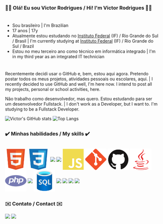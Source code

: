 ### 👋👑 Olá! Eu sou Victor Rodrigues / Hi! I'm Victor Rodrigues 👋👑

#

- Sou brasileiro  |  I'm Brazilian
- 17 anos  |  17y
- Atualmente estou estudando no [Instituto Federal](https://ifrs.edu.br) (IF) / Rio Grande do Sul / Brasil  |  I'm currently studying at [Instituto Federal](https://ifrs.edu.br) (IF) / Rio Grande do Sul / Brazil
- Estou no meu terceiro ano como técnico em informática integrado  |  I'm in my third year as an integrated IT technician

#

Recentemente decidi usar o GitHub e, bem, estou aqui agora. Pretendo postar todos os meus projetos, atividades pessoais ou escolares, aqui.  |  I recently decided to use GitHub and well, I'm here now. I intend to post all my projects, personal or school activities, here.

Não trabalho como desenvolvedor, mas quero. Estou estudando para ser um desenvolvedor Fullstack.  |  I don't work as a Developer, but I want to. I'm studying to be a Fullstack Developer.

![Victor's GitHub stats](https://github-readme-stats.vercel.app/api?username=VictorRodrigues0&show_icons=true&theme=dracula)
![Top Langs](https://github-readme-stats.vercel.app/api/top-langs/?username=VictorRodrigues0&layout=compact&theme=dracula)

##

### ✔️ Minhas habilidades / My skills ✔️

<div style="display: inline_block"><br>
  <img align="center" alt="Victor-HTML" width="70" src="https://raw.githubusercontent.com/devicons/devicon/master/icons/html5/html5-original.svg">
  <img align="center" alt="Victor-CSS" width="70" src="https://raw.githubusercontent.com/devicons/devicon/master/icons/css3/css3-original.svg">
  <img align="center" src="https://cdn.jsdelivr.net/gh/devicons/devicon@latest/icons/tailwindcss/tailwindcss-original.svg" width="70" />
  <img align="center" src="https://cdn.jsdelivr.net/gh/devicons/devicon@latest/icons/bootstrap/bootstrap-original.svg" width="70" />
  <img align="center" alt="Victor-Js" width="70" src="https://raw.githubusercontent.com/devicons/devicon/master/icons/javascript/javascript-plain.svg">
  <img align="center" alt="Victor-Js" width="70" src="https://raw.githubusercontent.com/devicons/devicon/master/icons/git/git-plain.svg">
  <img align="center" alt="Victor-Js" width="70" src="https://raw.githubusercontent.com/devicons/devicon/master/icons/github/github-original.svg">
  <img align="center" alt="Victor-Js" width="70" src="https://raw.githubusercontent.com/devicons/devicon/master/icons/java/java-plain.svg">
  <img align="center" alt="Victor-Js" width="70" src="https://raw.githubusercontent.com/devicons/devicon/master/icons/php/php-plain.svg">
  <img align="center" src="https://cdn.jsdelivr.net/gh/devicons/devicon@latest/icons/laravel/laravel-original.svg" width="70" />  
  <img align="center" alt="Victor-Js" width="70" src="https://raw.githubusercontent.com/devicons/devicon/master/icons/azuresqldatabase/azuresqldatabase-original.svg">
  <img align="center" src="https://cdn.jsdelivr.net/gh/devicons/devicon@latest/icons/mysql/mysql-original-wordmark.svg" width="70" />  
  <img align="center" src="https://cdn.jsdelivr.net/gh/devicons/devicon@latest/icons/postgresql/postgresql-original-wordmark.svg" width="70" />
  <img align="center" src="https://cdn.jsdelivr.net/gh/devicons/devicon@latest/icons/typescript/typescript-original.svg" width="70" />
  <img align="center" src="https://cdn.jsdelivr.net/gh/devicons/devicon@latest/icons/nodejs/nodejs-original-wordmark.svg" width="70" />
</div>

##

### ✉️ Contato / Contact ✉️

<div>

<a href="mailto:vs533036@gmail.com" target="_blank"><img src="https://img.shields.io/badge/-Gmail-%23333?style=for-the-badge&logo=gmail&logoColor=white" target="_blank"></a>
<a href="https://www.linkedin.com/in/victor-silva-antunes-rodrigues-1b04a1270/" target="_blank"><img src="https://img.shields.io/badge/-LinkedIn-%230077B5?style=for-the-badge&logo=linkedin&logoColor=white" target="_blank"></a>


</div>

